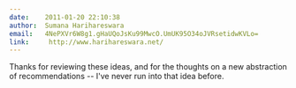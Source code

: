 ```yaml
---
date:    2011-01-20 22:10:38
author:  Sumana Harihareswara
email:   4NePXVr6W8g1.gHaUQoJsKu99MwcO.UmUK95O34oJVRsetidwKVLo=
link:     http://www.harihareswara.net/
---
```


Thanks for reviewing these ideas, and for the thoughts on a new
abstraction of recommendations -- I've never run into that idea
before.
